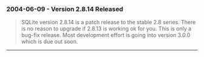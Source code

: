 ### 2004\-06\-09 \- Version 2\.8\.14 Released


> SQLite version 2\.8\.14 is a patch release to the stable 2\.8 series.
>  There is no reason to upgrade if 2\.8\.13 is working ok for you.
>  This is only a bug\-fix release. Most development effort is
>  going into version 3\.0\.0 which is due out soon.



---

